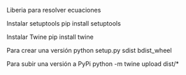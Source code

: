 Liberia para resolver ecuaciones

Instalar setuptools
pip install setuptools

Instalar Twine
pip install twine

Para crear una versión
python setup.py sdist bdist_wheel

Para subir una versión a PyPi
python -m twine upload dist/*
